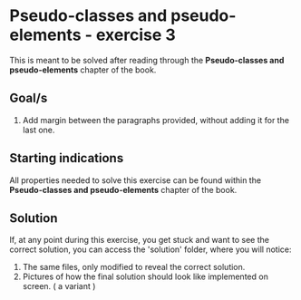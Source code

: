 # Pseudo-classes and pseudo-elements - exercise 3

This is meant to be solved after reading through the **Pseudo-classes and pseudo-elements** chapter of the book.

## Goal/s
1. Add margin between the paragraphs provided, without adding it for the last one.

## Starting indications 
All properties needed to solve this exercise can be found within the **Pseudo-classes and pseudo-elements** chapter of the book. 

## Solution
If, at any point during this exercise, you get stuck and want to see the correct solution, you can access the 'solution' folder, where you will notice:
1. The same files, only modified to reveal the correct solution.
2. Pictures of how the final solution should look like implemented on screen. ( a variant )

